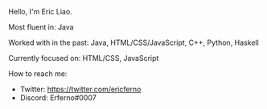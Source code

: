 Hello, I'm Eric Liao.


Most fluent in: Java

Worked with in the past: Java, HTML/CSS/JavaScript, C++, Python, Haskell

Currently focused on: HTML/CSS, JavaScript

How to reach me:
- Twitter: https://twitter.com/ericferno
- Discord: Erferno#0007
